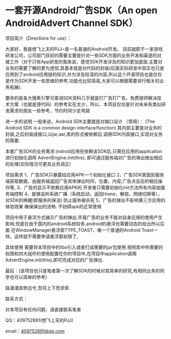 # 一套开源Android广告SDK（An open AndroidAdvert Channel SDK）

项目简介（Directions for use）：


大家好，我是想飞上天的PJJ~是一名普通的Android开发。
目前就职于一家游戏研发公司，公司部门目前的需要主要是针对一些SDK方面的业务开发和渠道的对接工作（对于只有App研发的我来说，感觉SDK开发涉及的知识更加底层,主要对业务的需要了解的更为透彻,其基本就是对代码的封装(后面实际研发中其实也只是应用到了android应用层的知识,并为涉及较深的内容,所以这个开源项目也是仅仅是作为SDK开发一些思维的参考,功能也比较简易,大家可以根据需要进行相关的业务拓展).

要命的是各大搜素引擎可查询SDK资料几乎就是打广告打广告，免费提供解决技术方案（也就是源代码）的参考实在太少，所以，本项目仅仅是针对未来有类似研发需求的朋友一些参考，节约时间少走弯路

进一步的说明
一般来说，Android SDK主要就是对接口设计 （常用）： (The Android SDK is a common design interface/function)
其内部主要是对业务的封装,之后封装成接口,以jar,aar,库的形式被依赖后,调用SDK内容接口,实现对业务的需要.

本套广告SDK的业务需求:(ndroid应用在依赖该SDK后,只需在应用的application进行初始化调用 AdvertEngine.init(this);
即可通过服务端对广告的弹出做出相应的处理(实际情况可更具业务调正)

项目需求
1、广告SDK只暴露给应用APK一个初始化接口
2、广告SDK里面到服务端获取数据，由服务端返回广告具体弹出时间，位置，内容,广告点击后的相应操作等,
3、广告的显示不依赖应用APK的 开发者只需要初始化init方法所有内容由服务端控制
4、能够监听系统广播（系统启动，返回Home，解锁，网络切换等），对SDK的唤醒(即服务的保活) 防止服务被杀死
5、广告的弹出不影响第三方应用的体验效果 确保弹出的流畅. 不妨碍apk的正常使用


项目中用于悬浮方式展示广告的弹出,毕竟广告的业务不能对自身应用的使用产生影响,但是在由于国内的android系统较多,android的悬浮也需要动态的给出所以后面
在WindowManager悬浮窗TYPE_TOAST，像一个普通的Android Toast一样。这样就不需要申请悬浮窗权限了,

具体使用
需要将本项目中的libs引入或者打成需要的jar包使用
按照库中所需要的权限和四大组件的使用配置在你的项目中,在项目中application调用 AdvertEngine.init(this),即可完成对应的广告弹出.



最后：(该项目也只是笔者第一次了解SDK的时候对其简单的研究,有相同业务的同学也可以简单的参考)

路漫漫其修远兮,吾将上下而求索.

联系方式：

   对本项目有任何问题，请直接联系笔者

QQ：409752891(想飞上天的PJJ)

email：409752891@qq.com


